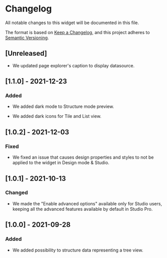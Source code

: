 # Changelog

All notable changes to this widget will be documented in this file.

The format is based on [Keep a Changelog](https://keepachangelog.com/en/1.0.0/), and this project adheres to [Semantic Versioning](https://semver.org/spec/v2.0.0.html).

## [Unreleased]

-   We updated page explorer's caption to display datasource.

## [1.1.0] - 2021-12-23

### Added

-   We added dark mode to Structure mode preview.

-   We added dark icons for Tile and List view.

## [1.0.2] - 2021-12-03

### Fixed

-   We fixed an issue that causes design properties and styles to not be applied to the widget in Design mode & Studio.

## [1.0.1] - 2021-10-13

### Changed

-   We made the "Enable advanced options" available only for Studio users, keeping all the advanced features available by default in Studio Pro.

## [1.0.0] - 2021-09-28

### Added

-   We added possibility to structure data representing a tree view.
